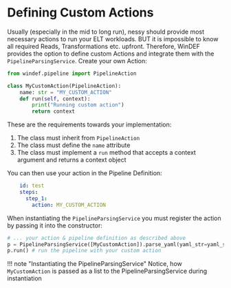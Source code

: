 # Defining Custom Actions

Usually (especially in the mid to long run), nessy should provide most necessary
actions to run your ELT workloads. BUT it is impossible to know all required
Reads, Transformations etc. upfront. Therefore, WinDEF provides the option to
define custom Actions and integrate them with the `PipelineParsingService`.
Create your own Action:

```python
from windef.pipeline import PipelineAction

class MyCustomAction(PipelineAction):
    name: str = "MY_CUSTOM_ACTION"
    def run(self, context):
        print("Running custom action")
        return context
```

These are the requirements towards your implementation:

1. The class must inherit from `PipelineAction`
2. The class must define the `name` attribute
3. The class must implement a `run` method that accepts a context argument and
   returns a context object

You can then use your action in the Pipeline Definition:

```yaml
    id: test
    steps:
      step_1:
        action: MY_CUSTOM_ACTION
```

When instantiating the `PipelineParsingService` you must register the action by
passing it into the constructor:

```python
# ... your action & pipeline definition as described above
p = PipelineParsingService([MyCustomAction]).parse_yaml(yaml_str=yaml_str)
p.run() # run the pipeline with your custom action
```

!!! note "Instantiating the PipelineParsingService"
    Notice, how `MyCustomAction` is passed as a list to the
    PipelineParsingService during instantiation
